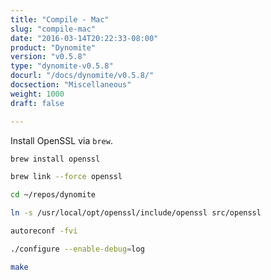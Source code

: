 ```yaml
---
title: "Compile - Mac"
slug: "compile-mac"
date: "2016-03-14T20:22:33-08:00"
product: "Dynomite"
version: "v0.5.8"
type: "dynomite-v0.5.8"
docurl: "/docs/dynomite/v0.5.8/"
docsection: "Miscellaneous"
weight: 1000
draft: false

---
```



Install OpenSSL via `brew`.

```bash
brew install openssl

brew link --force openssl
```

```bash
cd ~/repos/dynomite
```

```bash
ln -s /usr/local/opt/openssl/include/openssl src/openssl
````

```bash
autoreconf -fvi
````

```bash
./configure --enable-debug=log
````

```bash
make
````
